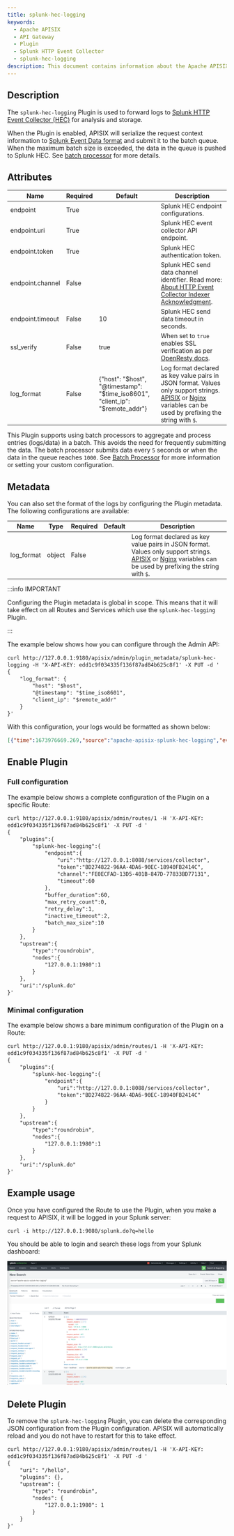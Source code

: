 ```yaml
---
title: splunk-hec-logging
keywords:
  - Apache APISIX
  - API Gateway
  - Plugin
  - Splunk HTTP Event Collector
  - splunk-hec-logging
description: This document contains information about the Apache APISIX splunk-hec-logging Plugin.
---
```


<!--
#
# Licensed to the Apache Software Foundation (ASF) under one or more
# contributor license agreements.  See the NOTICE file distributed with
# this work for additional information regarding copyright ownership.
# The ASF licenses this file to You under the Apache License, Version 2.0
# (the "License"); you may not use this file except in compliance with
# the License.  You may obtain a copy of the License at
#
#     http://www.apache.org/licenses/LICENSE-2.0
#
# Unless required by applicable law or agreed to in writing, software
# distributed under the License is distributed on an "AS IS" BASIS,
# WITHOUT WARRANTIES OR CONDITIONS OF ANY KIND, either express or implied.
# See the License for the specific language governing permissions and
# limitations under the License.
#
-->

## Description

The `splunk-hec-logging` Plugin is used to forward logs to [Splunk HTTP Event Collector (HEC)](https://docs.splunk.com/Documentation/Splunk/8.2.6/Data/UsetheHTTPEventCollector) for analysis and storage.

When the Plugin is enabled, APISIX will serialize the request context information to [Splunk Event Data format](https://docs.splunk.com/Documentation/Splunk/latest/Data/FormateventsforHTTPEventCollector#Event_metadata) and submit it to the batch queue. When the maximum batch size is exceeded, the data in the queue is pushed to Splunk HEC. See [batch processor](../batch-processor.md) for more details.

## Attributes

| Name             | Required | Default | Description                                                                                                                                                                      |
|------------------|----------|---------|----------------------------------------------------------------------------------------------------------------------------------------------------------------------------------|
| endpoint         | True     |         | Splunk HEC endpoint configurations.                                                                                                                                              |
| endpoint.uri     | True     |         | Splunk HEC event collector API endpoint.                                                                                                                                         |
| endpoint.token   | True     |         | Splunk HEC authentication token.                                                                                                                                                 |
| endpoint.channel | False    |         | Splunk HEC send data channel identifier. Read more: [About HTTP Event Collector Indexer Acknowledgment](https://docs.splunk.com/Documentation/Splunk/8.2.3/Data/AboutHECIDXAck). |
| endpoint.timeout | False    | 10      | Splunk HEC send data timeout in seconds.                                                                                                                                         |
| ssl_verify       | False    | true    | When set to `true` enables SSL verification as per [OpenResty docs](https://github.com/openresty/lua-nginx-module#tcpsocksslhandshake).                                          |
| log_format       | False    | {"host": "$host", "@timestamp": "$time_iso8601", "client_ip": "$remote_addr"} | Log format declared as key value pairs in JSON format. Values only support strings. [APISIX](../apisix-variable.md) or [Nginx](http://nginx.org/en/docs/varindex.html) variables can be used by prefixing the string with `$`. |

This Plugin supports using batch processors to aggregate and process entries (logs/data) in a batch. This avoids the need for frequently submitting the data. The batch processor submits data every `5` seconds or when the data in the queue reaches `1000`. See [Batch Processor](../batch-processor.md#configuration) for more information or setting your custom configuration.

## Metadata

You can also set the format of the logs by configuring the Plugin metadata. The following configurations are available:

| Name       | Type   | Required | Default | Description                                                                                                                                                                                                                    |
|------------|--------|----------|---------|--------------------------------------------------------------------------------------------------------------------------------------------------------------------------------------------------------------------------------|
| log_format | object | False    |         | Log format declared as key value pairs in JSON format. Values only support strings. [APISIX](../apisix-variable.md) or [Nginx](http://nginx.org/en/docs/varindex.html) variables can be used by prefixing the string with `$`. |

:::info IMPORTANT

Configuring the Plugin metadata is global in scope. This means that it will take effect on all Routes and Services which use the `splunk-hec-logging` Plugin.

:::

The example below shows how you can configure through the Admin API:

```shell
curl http://127.0.0.1:9180/apisix/admin/plugin_metadata/splunk-hec-logging -H 'X-API-KEY: edd1c9f034335f136f87ad84b625c8f1' -X PUT -d '
{
    "log_format": {
        "host": "$host",
        "@timestamp": "$time_iso8601",
        "client_ip": "$remote_addr"
    }
}'
```

With this configuration, your logs would be formatted as shown below:

```json
[{"time":1673976669.269,"source":"apache-apisix-splunk-hec-logging","event":{"host":"localhost","client_ip":"127.0.0.1","@timestamp":"2023-01-09T14:47:25+08:00","route_id":"1"},"host":"DESKTOP-2022Q8F-wsl","sourcetype":"_json"}]
```

## Enable Plugin

### Full configuration

The example below shows a complete configuration of the Plugin on a specific Route:

```shell
curl http://127.0.0.1:9180/apisix/admin/routes/1 -H 'X-API-KEY: edd1c9f034335f136f87ad84b625c8f1' -X PUT -d '
{
    "plugins":{
        "splunk-hec-logging":{
            "endpoint":{
                "uri":"http://127.0.0.1:8088/services/collector",
                "token":"BD274822-96AA-4DA6-90EC-18940FB2414C",
                "channel":"FE0ECFAD-13D5-401B-847D-77833BD77131",
                "timeout":60
            },
            "buffer_duration":60,
            "max_retry_count":0,
            "retry_delay":1,
            "inactive_timeout":2,
            "batch_max_size":10
        }
    },
    "upstream":{
        "type":"roundrobin",
        "nodes":{
            "127.0.0.1:1980":1
        }
    },
    "uri":"/splunk.do"
}'
```

### Minimal configuration

The example below shows a bare minimum configuration of the Plugin on a Route:

```shell
curl http://127.0.0.1:9180/apisix/admin/routes/1 -H 'X-API-KEY: edd1c9f034335f136f87ad84b625c8f1' -X PUT -d '
{
    "plugins":{
        "splunk-hec-logging":{
            "endpoint":{
                "uri":"http://127.0.0.1:8088/services/collector",
                "token":"BD274822-96AA-4DA6-90EC-18940FB2414C"
            }
        }
    },
    "upstream":{
        "type":"roundrobin",
        "nodes":{
            "127.0.0.1:1980":1
        }
    },
    "uri":"/splunk.do"
}'
```

## Example usage

Once you have configured the Route to use the Plugin, when you make a request to APISIX, it will be logged in your Splunk server:

```shell
curl -i http://127.0.0.1:9080/splunk.do?q=hello
```

You should be able to login and search these logs from your Splunk dashboard:

![splunk hec search view](../../../assets/images/plugin/splunk-hec-admin-en.png)

## Delete Plugin

To remove the `splunk-hec-logging` Plugin, you can delete the corresponding JSON configuration from the Plugin configuration. APISIX will automatically reload and you do not have to restart for this to take effect.

```shell
curl http://127.0.0.1:9180/apisix/admin/routes/1 -H 'X-API-KEY: edd1c9f034335f136f87ad84b625c8f1' -X PUT -d '
{
    "uri": "/hello",
    "plugins": {},
    "upstream": {
        "type": "roundrobin",
        "nodes": {
            "127.0.0.1:1980": 1
        }
    }
}'
```
